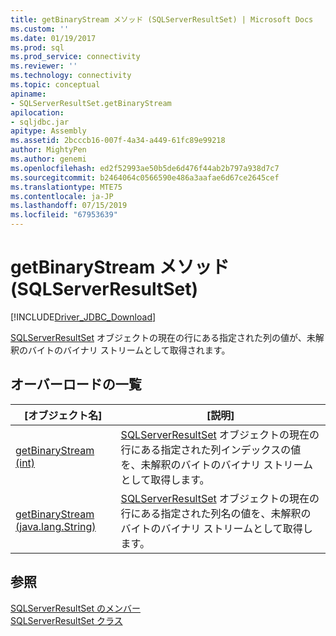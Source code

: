 ```yaml
---
title: getBinaryStream メソッド (SQLServerResultSet) | Microsoft Docs
ms.custom: ''
ms.date: 01/19/2017
ms.prod: sql
ms.prod_service: connectivity
ms.reviewer: ''
ms.technology: connectivity
ms.topic: conceptual
apiname:
- SQLServerResultSet.getBinaryStream
apilocation:
- sqljdbc.jar
apitype: Assembly
ms.assetid: 2bcccb16-007f-4a34-a449-61fc89e99218
author: MightyPen
ms.author: genemi
ms.openlocfilehash: ed2f52993ae50b5de6d476f44ab2b797a938d7c7
ms.sourcegitcommit: b2464064c0566590e486a3aafae6d67ce2645cef
ms.translationtype: MTE75
ms.contentlocale: ja-JP
ms.lasthandoff: 07/15/2019
ms.locfileid: "67953639"
---
```

# <a name="getbinarystream-method-sqlserverresultset"></a>getBinaryStream メソッド (SQLServerResultSet)
[!INCLUDE[Driver_JDBC_Download](../../../includes/driver_jdbc_download.md)]

  [SQLServerResultSet](../../../connect/jdbc/reference/sqlserverresultset-class.md) オブジェクトの現在の行にある指定された列の値が、未解釈のバイトのバイナリ ストリームとして取得されます。  
  
## <a name="overload-list"></a>オーバーロードの一覧  
  
|[オブジェクト名]|[説明]|  
|----------|-----------------|  
|[getBinaryStream (int)](../../../connect/jdbc/reference/getbinarystream-method-int.md)|[SQLServerResultSet](../../../connect/jdbc/reference/sqlserverresultset-class.md) オブジェクトの現在の行にある指定された列インデックスの値を、未解釈のバイトのバイナリ ストリームとして取得します。|  
|[getBinaryStream (java.lang.String)](../../../connect/jdbc/reference/getbinarystream-method-java-lang-string.md)|[SQLServerResultSet](../../../connect/jdbc/reference/sqlserverresultset-class.md) オブジェクトの現在の行にある指定された列名の値を、未解釈のバイトのバイナリ ストリームとして取得します。|  
  
## <a name="see-also"></a>参照  
 [SQLServerResultSet のメンバー](../../../connect/jdbc/reference/sqlserverresultset-members.md)   
 [SQLServerResultSet クラス](../../../connect/jdbc/reference/sqlserverresultset-class.md)  
  
  
